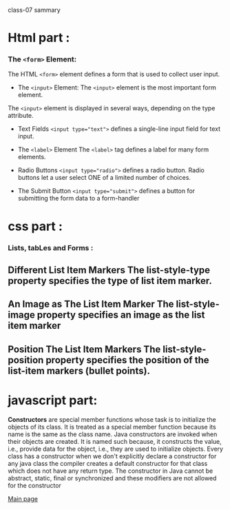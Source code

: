 class-07 sammary

# Html part :

### The `<form>` Element:

The HTML `<form>` element defines a form that is used to collect user input.

* The `<input>` Element:
The `<input>` element is the most important form element.

The `<input>` element is displayed in several ways, depending on the type attribute.

* Text Fields
`<input type="text">` defines a single-line input field for text input.

* The `<label>` Element
The `<label>` tag defines a label for many form elements.

* Radio Buttons
`<input type="radio">` defines a radio button.
Radio buttons let a user select ONE of a limited number of choices.

* The Submit Button
`<input type="submit">` defines a button for submitting the form data to a form-handler

# css part :

### Lists, tabLes and Forms :

Different List Item Markers
The list-style-type property specifies the type of list item marker.
-----------------------------------------------------------------------
An Image as The List Item Marker
The list-style-image property specifies an image as the list item marker
------------------------------------------------------------------------
Position The List Item Markers
The list-style-position property specifies the position of the list-item markers (bullet points).
------------------------------------------------------------------------

# javascript part:

**Constructors** are special member functions whose task is to initialize the objects of its class. It is treated as a special member function because its name is the same as the class name. Java constructors are invoked when their objects are created. It is named such because, it constructs the value, i.e., provide data for the object, i.e., they are used to initialize objects. Every class has a constructor when we don't explicitly declare a constructor for any java class the compiler creates a default constructor for that class which does not have any return type. The constructor in Java cannot be abstract, static, final or synchronized and these modifiers are not allowed for the constructor

[Main page](https://osamamousa204.github.io/reading-notes/)
